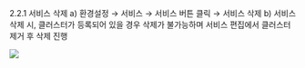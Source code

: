 
2.2.1	서비스 삭제
a)	환경설정 → 서비스 → 서비스     버튼 클릭 → 서비스 삭제
b)	서비스 삭제 시, 클러스터가 등록되어 있을 경우 삭제가 불가능하며 서비스 편집에서 클러스터 제거 후 삭제 진행

![](/assets/서비스삭제.png)